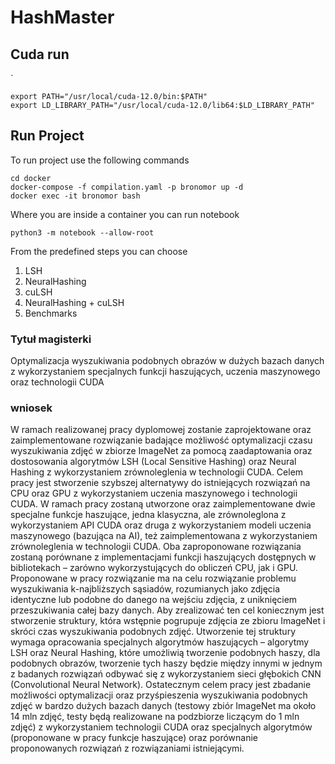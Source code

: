 # HashMaster

## Cuda run
`
```
export PATH="/usr/local/cuda-12.0/bin:$PATH"
export LD_LIBRARY_PATH="/usr/local/cuda-12.0/lib64:$LD_LIBRARY_PATH"
```

## Run Project

To run project use the following commands
```
cd docker
docker-compose -f compilation.yaml -p bronomor up -d
docker exec -it bronomor bash
```

Where you are inside a container you can run notebook
```
python3 -m notebook --allow-root
```

From the predefined steps you can choose
1. LSH
2. NeuralHashing
3. cuLSH
4. NeuralHashing + cuLSH
5. Benchmarks

###  Tytuł magisterki

Optymalizacja wyszukiwania podobnych obrazów w dużych bazach danych z wykorzystaniem specjalnych funkcji haszujących, uczenia maszynowego oraz technologii CUDA 

### wniosek

W ramach realizowanej pracy dyplomowej zostanie zaprojektowane oraz zaimplementowane rozwiązanie badające możliwość optymalizacji czasu wyszukiwania zdjęć w zbiorze ImageNet za pomocą zaadaptowania oraz dostosowania algorytmów LSH (Local Sensitive Hashing) oraz Neural Hashing z wykorzystaniem zrównoleglenia w technologii CUDA. Celem pracy jest stworzenie szybszej alternatywy do istniejących rozwiązań na CPU oraz GPU z wykorzystaniem uczenia maszynowego i technologii CUDA. W ramach pracy zostaną utworzone oraz zaimplementowane dwie specjalne funkcje haszujące, jedna klasyczna, ale zrównoleglona z wykorzystaniem API CUDA oraz druga z wykorzystaniem modeli uczenia maszynowego (bazująca na AI), też zaimplementowana z wykorzystaniem zrównoleglenia w technologii CUDA. Oba zaproponowane rozwiązania zostaną porównane z implementacjami funkcji haszujących dostępnych w bibliotekach – zarówno wykorzystujących do obliczeń CPU, jak i GPU. Proponowane w pracy rozwiązanie ma na celu rozwiązanie problemu wyszukiwania k-najbliższych sąsiadów, rozumianych jako zdjęcia identyczne lub podobne do danego na wejściu zdjęcia, z uniknięciem przeszukiwania całej bazy danych. Aby zrealizować ten cel koniecznym jest stworzenie struktury, która wstępnie pogrupuje zdjęcia ze zbioru ImageNet i skróci czas wyszukiwania podobnych zdjęć. Utworzenie tej struktury wymaga opracowania specjalnych algorytmów haszujących – algorytmy LSH oraz Neural Hashing, które umożliwią tworzenie podobnych haszy, dla podobnych obrazów, tworzenie tych haszy będzie między innymi w jednym z badanych rozwiązań odbywać się z wykorzystaniem sieci głębokich CNN (Convolutional Neural Network). Ostatecznym celem pracy jest zbadanie możliwości optymalizacji oraz przyśpieszenia wyszukiwania podobnych zdjęć w bardzo dużych bazach danych (testowy zbiór ImageNet ma około 14 mln zdjęć, testy będą realizowane na podzbiorze liczącym do 1 mln zdjęć) z wykorzystaniem technologii CUDA oraz specjalnych algorytmów (proponowane w pracy funkcje haszujące) oraz porównanie proponowanych rozwiązań z rozwiązaniami istniejącymi.
